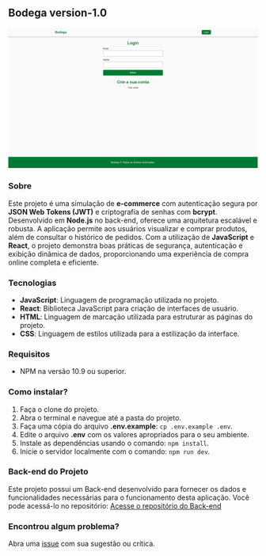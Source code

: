## Bodega version-1.0

![Imagem do projeto](docs/projeto-bodega.png)

### Sobre

Este projeto é uma simulação de **e-commerce** com autenticação segura por **JSON Web Tokens (JWT)** e criptografia de senhas com **bcrypt**. Desenvolvido em **Node.js** no back-end, oferece uma arquitetura escalável e robusta. A aplicação permite aos usuários visualizar e comprar produtos, além de consultar o histórico de pedidos. Com a utilização de **JavaScript** e **React**, o projeto demonstra boas práticas de segurança, autenticação e exibição dinâmica de dados, proporcionando uma experiência de compra online completa e eficiente.

### Tecnologias

- **JavaScript**: Linguagem de programação utilizada no projeto.
- **React**: Biblioteca JavaScript para criação de interfaces de usuário.
- **HTML**: Linguagem de marcação utilizada para estruturar as páginas do projeto.
- **CSS**: Linguagem de estilos utilizada para a estilização da interface.

### Requisitos

- NPM na versão 10.9 ou superior.

### Como instalar?

1. Faça o clone do projeto.
2. Abra o terminal e navegue até a pasta do projeto.
3. Faça uma cópia do arquivo **.env.example**: `cp .env.example .env`.
4. Edite o arquivo **.env** com os valores apropriados para o seu ambiente.
5. Instale as dependências usando o comando: `npm install`.
6. Inicie o servidor localmente com o comando: `npm run dev`.

### Back-end do Projeto

Este projeto possui um Back-end desenvolvido para fornecer os dados e funcionalidades necessárias para o funcionamento desta aplicação. Você pode acessá-lo no repositório:
[Acesse o repositório do Back-end](https://github.com/lucasrochabz/bodega-api)

### Encontrou algum problema?

Abra uma [issue](https://github.com/lucasrochabz/bodega/issues) com sua sugestão ou crítica.
